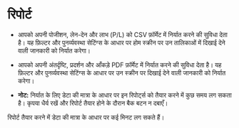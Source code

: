 # **रिपोर्ट**

- आपको अपनी पोजीशन, लेन-देन और लाभ (P/L) को CSV फ़ॉर्मेट में निर्यात करने की सुविधा देता है। यह फ़िल्टर और पुनर्व्यवस्था सेटिंग्स के आधार पर होम स्क्रीन पर उन तालिकाओं में दिखाई देने वाली जानकारी को निर्यात करेगा।
- आपको अपनी अंतर्दृष्टि, प्रदर्शन और आँकड़े PDF फ़ॉर्मेट में निर्यात करने की सुविधा देता है। यह फ़िल्टर और पुनर्व्यवस्था सेटिंग्स के आधार पर उन स्क्रीन पर दिखाई देने वाली जानकारी को निर्यात करेगा।

- **नोट:** निर्यात के लिए डेटा की मात्रा के आधार पर इन रिपोर्ट्स को तैयार करने में कुछ समय लग सकता है। कृपया धैर्य रखें और रिपोर्ट तैयार होने के दौरान बैक बटन न दबाएँ।

रिपोर्ट तैयार करने में डेटा की मात्रा के आधार पर कई मिनट लग सकते हैं।
